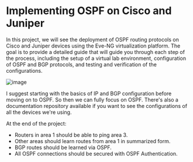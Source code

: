 # Implementing OSPF on Cisco and Juniper

In this project, we will see the deployment of OSPF routing protocols on Cisco and Juniper devices using the Eve-NG virtualization platform. The goal is to provide a detailed guide that will guide you through each step of the process, including the setup of a virtual lab environment, configuration of OSPF and BGP protocols, and testing and verification of the configurations.


![image](https://user-images.githubusercontent.com/118945715/215745652-e4696eeb-9ec0-412f-b8a2-6bfb05eacf39.png)


I suggest starting with the basics of IP and BGP configuration before moving on to OSPF. So then we can fully focus on OSPF. There's also a documentation repository available if you want to see the configurations of all the devices we're using.


At the end of the project:
- Routers in area 1 should be able to ping area 3.
- Other areas should learn routes from area 1 in summarized form.
- BGP routes should be learned via OSPF.
- All OSPF connections should be secured with OSPF Authentication.
